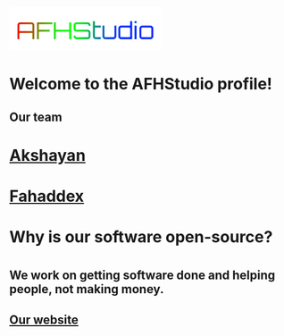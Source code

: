 <img src="afhlogotemp.png" alt="AFHStudio">
<h1>Welcome to the AFHStudio profile!</h1>
<h2>Our team</h2>
<h1>
  <a href="https://github.com/akshayans">
    Akshayan
  </a>
</h1>
<h1>
  <a href="https://github.com/fahaddex">
    Fahaddex
  </a>
</h1>
<h1>Why is our software open-source?<h1>
<h2>We work on getting software done and helping people, not making money.</h2>
<h2>
  <a href="https://afhstudio.ml">
    Our website
  </a>
</h2>

